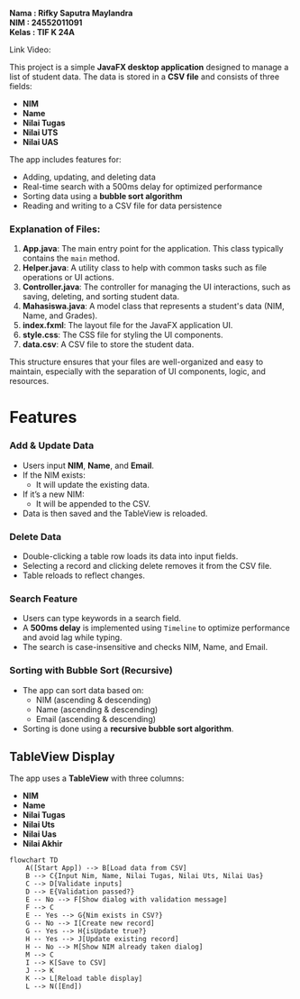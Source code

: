 
**Nama : Rifky Saputra Maylandra**
<br>
**NIM : 24552011091**
<br>
**Kelas : TIF K 24A**

Link Video:

This project is a simple **JavaFX desktop application** designed to manage a list of student data. The data is stored in a **CSV file** and consists of three fields:
-   **NIM** 
-   **Name**
-   **Nilai Tugas**
-   **Nilai UTS**
-   **Nilai UAS**
    

The app includes features for:
-   Adding, updating, and deleting data
-   Real-time search with a 500ms delay for optimized performance
-   Sorting data using a **bubble sort algorithm**
-   Reading and writing to a CSV file for data persistence


### Explanation of Files:

1. **App.java**: The main entry point for the application. This class typically contains the `main` method.
2. **Helper.java**: A utility class to help with common tasks such as file operations or UI actions.
3. **Controller.java**: The controller for managing the UI interactions, such as saving, deleting, and sorting student data.
4. **Mahasiswa.java**: A model class that represents a student's data (NIM, Name, and Grades).
5. **index.fxml**: The layout file for the JavaFX application UI.
6. **style.css**: The CSS file for styling the UI components.
7. **data.csv**: A CSV file to store the student data.

This structure ensures that your files are well-organized and easy to maintain, especially with the separation of UI components, logic, and resources.



#  Features

### Add & Update Data
-   Users input **NIM**, **Name**, and **Email**.
-   If the NIM exists:
    -   It will update the existing data.
-   If it’s a new NIM:
    -   It will be appended to the CSV.
-   Data is then saved and the TableView is reloaded.
    

###  Delete Data
-   Double-clicking a table row loads its data into input fields.
-   Selecting a record and clicking delete removes it from the CSV file.
-   Table reloads to reflect changes.
    

### Search Feature
-   Users can type keywords in a search field.
-   A **500ms delay** is implemented using `Timeline` to optimize performance and avoid lag while typing.
-   The search is case-insensitive and checks NIM, Name, and Email.

###  Sorting with Bubble Sort (Recursive)
-   The app can sort data based on:
    -   NIM (ascending & descending)
    -   Name (ascending & descending)
    -   Email (ascending & descending)
-   Sorting is done using a **recursive bubble sort algorithm**.

## TableView Display

The app uses a **TableView** with three columns:
-   **NIM**
-   **Name**
-   **Nilai Tugas**
-   **Nilai Uts**
-   **Nilai Uas**
-   **Nilai Akhir**

```mermaid
flowchart TD
    A([Start App]) --> B[Load data from CSV]
    B --> C{Input Nim, Name, Nilai Tugas, Nilai Uts, Nilai Uas}
    C --> D[Validate inputs]
    D --> E{Validation passed?}
    E -- No --> F[Show dialog with validation message]
    F --> C
    E -- Yes --> G{Nim exists in CSV?}
    G -- No --> I[Create new record]
    G -- Yes --> H{isUpdate true?}
    H -- Yes --> J[Update existing record]
    H -- No --> M[Show NIM already taken dialog]
    M --> C
    I --> K[Save to CSV]
    J --> K
    K --> L[Reload table display]
    L --> N([End])
```
